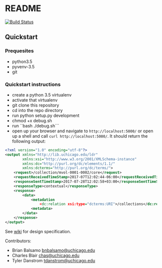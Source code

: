 # README

[![Build Status](https://travis-ci.org/uchicago-library/ldr_metadatastorage.svg?branch=master)](https://travis-ci.org/uchicago-library/ldr_metadatastorage)

## Quickstart

### Prequesites

- python3.5
- pyvenv-3.5
- git

### Quickstart instructions

- create a python 3.5 virtualenv
- activate that virtualenv
- git clone this repository
- cd into the repo directory
- run python setup.py development
- chmod +x debug.sh
- run ``bash ./debug.sh```
- open up your browser and navigate to ```http://localhost:5000/``` or open up a shell and call ```curl http://localhost:5000/```. It should return the following output:

```xml
<?xml version="1.0" encoding="utf-8"?>
<output xmlns="http://lib.uchicago.edu/ldr"
        xmlns:xsi="http://www.w3.org/2001/XMLSchema-instance"
        xmlns:dc="http://purl.org/dc/elements/1.1/"
        xmlns:dcterms="http://purl.org/dc/terms/">
    <request>/collection/mvol-0001-0002/core</request>
    <requestReceivedTimeStamp>2017-07T12:02:44-06:00</requestReceivedTimeStamp>
    <responseSentTimeStamp>2017-07-28T12:02:58+03:00</responseSentTimeStamp>
    <responseType>contextual</responseType>
    <response>
        <data>
            <metadation
                <dc:relation xsi:type="dcterms:URI">/collections</dc:relation>
            <metadata>
        </data>
    </response>
</output>
```

See [wiki](https://github.com/uchicago-library/ldr_metadatastorage/wiki) for design specification.

Contributors:
- Brian Balsamo <bnbalsamo@uchicago.edu>
- Charles Blair <chas@uchicago.edu>
- Tyler Danstrom <tdanstrom@uchicago.edu>

